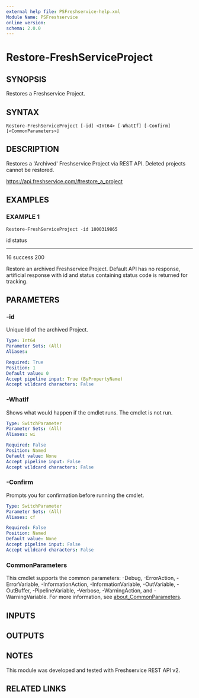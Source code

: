 ```yaml
---
external help file: PSFreshservice-help.xml
Module Name: PSFreshservice
online version:
schema: 2.0.0
---
```


# Restore-FreshServiceProject

## SYNOPSIS
Restores a Freshservice Project.

## SYNTAX

```
Restore-FreshServiceProject [-id] <Int64> [-WhatIf] [-Confirm] [<CommonParameters>]
```

## DESCRIPTION
Restores a 'Archived' Freshservice Project via REST API. 
Deleted projects cannot be restored.

https://api.freshservice.com/#restore_a_project

## EXAMPLES

### EXAMPLE 1
```
Restore-FreshServiceProject -id 1000319865
```

id status
-- ------
16 success 200

Restore an archived Freshservice Project.
Default API has no response, artificial response with id and
status containing status code is returned for tracking.

## PARAMETERS

### -id
Unique Id of the archived Project.

```yaml
Type: Int64
Parameter Sets: (All)
Aliases:

Required: True
Position: 1
Default value: 0
Accept pipeline input: True (ByPropertyName)
Accept wildcard characters: False
```

### -WhatIf
Shows what would happen if the cmdlet runs.
The cmdlet is not run.

```yaml
Type: SwitchParameter
Parameter Sets: (All)
Aliases: wi

Required: False
Position: Named
Default value: None
Accept pipeline input: False
Accept wildcard characters: False
```

### -Confirm
Prompts you for confirmation before running the cmdlet.

```yaml
Type: SwitchParameter
Parameter Sets: (All)
Aliases: cf

Required: False
Position: Named
Default value: None
Accept pipeline input: False
Accept wildcard characters: False
```

### CommonParameters
This cmdlet supports the common parameters: -Debug, -ErrorAction, -ErrorVariable, -InformationAction, -InformationVariable, -OutVariable, -OutBuffer, -PipelineVariable, -Verbose, -WarningAction, and -WarningVariable. For more information, see [about_CommonParameters](http://go.microsoft.com/fwlink/?LinkID=113216).

## INPUTS

## OUTPUTS

## NOTES
This module was developed and tested with Freshservice REST API v2.

## RELATED LINKS
